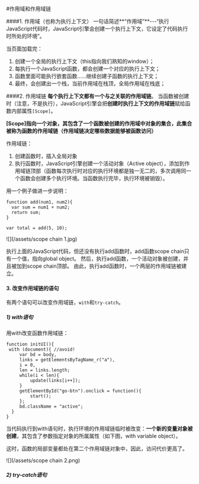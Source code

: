 #作用域和作用域链

####1. 作用域（也称为执行上下文）
一句话简述**“作用域”**---“执行JavaScript代码时，JavaScript引擎会创建一个执行上下文，它设定了代码执行时所处的环境”。


当页面加载完：

1. 创建一个全局的执行上下文（this指向我们熟知的window）；
2. 每执行一个JavaScript函数，都会创建一个对应的执行上下文；
3. 函数里面可能执行嵌套函数......继续创建子函数的执行上下文；
4. 最终，会创建出一个栈，当前作用域在栈顶，全局作用域在栈底；

####2. 作用域链
**每个执行上下文都有一个与之关联的作用域链**。
当函数被创建时（注意，不是执行），JavaScript引擎会把**创建时执行上下文的作用域链**赋给函数内部属性```[Scope]```。

**[Scope]指向一个对象，其包含了一个函数被创建的作用域中对象的集合，此集合被称为函数的作用域链（作用域链决定哪些数据能够被函数访问）**

作用域链：
1. 创建函数时，插入全局对象
2. 执行函数时，JavaScript引擎创建一个活动对象（Active object），添加到作用域链顶部（函数每次执行时对应的执行环境都是独一无二的，多次调用同一个函数会创建多个执行环境。当函数执行完毕，执行环境被销毁）。


用一个例子做进一步说明：
```
function add(num1, num2){
  var sum = num1 + num2;
  return sum;
}

var total = add(5, 10);
```

![](/assets/scope chain 1.jpg)

执行上面的JavaScript代码，但还没有执行add函数时，add函数scope chain只有一个值，指向global object。
然后，执行add函数，一个活动对象被创建，并且被加到scope chain顶部。
由此，执行add函数时，一个两层的作用域链被建立。

#### 3. 改变作用域链的语句

有两个语句可以改变作用域链，```with```和```try-catch```。

##### 1) with语句

用with改变函数作用域链：
```
function initUI(){
 with (document){ //avoid!
     var bd = body,
     links = getElementsByTagName_r("a"),
     i = 0,
     len = links.length;
     while(i < len){
         update(links[i++]);
     }
     getElementById("go-btn").onclick = function(){
         start();
     };
     bd.className = "active";
  }
}
```

当代码执行到with语句时，执行环境的作用域链临时被改变：**一个新的变量对象被创建**，其包含了参数指定对象的所属属性（如下图，with variable object）。

这时，函数的局部变量都处在第二个作用域链对象中，因此，访问代价更高了。

![](/assets/scope chain 2.png)


##### 2) try-catch语句


